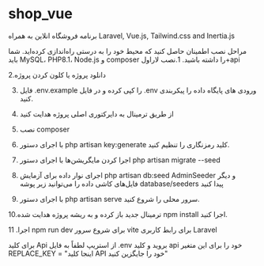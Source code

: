# shop_vue
برنامه فروشگاه انلاین به همراه Laravel, Vue.js, Tailwind.css and Inertia.js

مراحل نصب
اطمینان حاصل کنید که محیط خود را به درستی راه‌اندازی کرده‌اید. شما باید MySQL، PHP8.1، Node.js و composer را داشته باشید.
1.نصب لاراول+api

2.دانلود پروژه یا کلون کردن پروژه

3. فایل .env.example را کپی کرده و در فایل .env ورودی های پایگاه داده را پیکربندی کنید.

5. از طریق ترمینال به دایرکتوری اصلی پروژه هدایت کنید

7. نصب composer

9. با اجرای دستور php artisan key:generate کلید رمزنگاری را تنظیم کنید.

11. اجرا کردن مایگریشن‌ها با اجرای دستور php artisan migrate --seed

13. اجرای نوار داده برای آزمایش php artisan db:seed AdminSeeder و دیگر فایل‌های کاشی داده را می‌توانید زیر پوشه database/seeders پیدا کنید

15. با اجرای دستور php artisan serve سرور محلی را شروع کنید.

10.ترمینال جدید باز کرده و به ریشه پروژه هدایت شده npm install اجرا کنید.

11 .اجرا npm run dev برای شروع سرور vite برای رابط کاربری Laravel

برای کلید Api از استریپ لطفاً به فایل .env بروید و کلید api خود را برای این متغیر REPLACE_KEY = "اینجا کلید API خود را جایگزین کنید"

